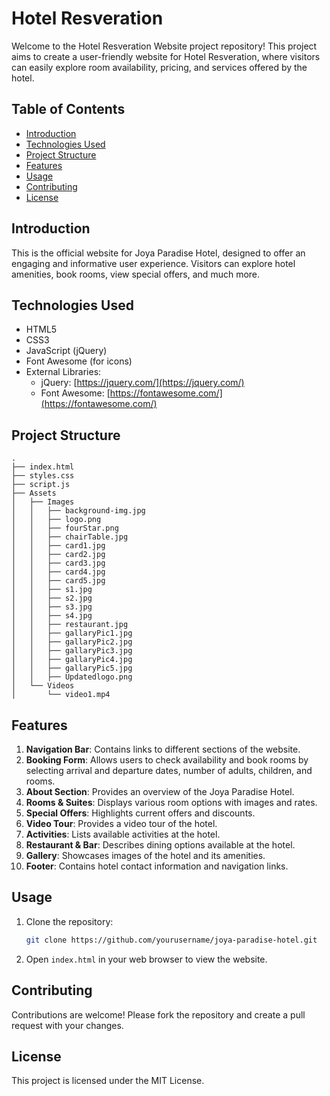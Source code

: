 # Hotel Resveration

Welcome to the Hotel Resveration Website project repository! This project aims to create a user-friendly website for Hotel Resveration, where visitors can easily explore room availability, pricing, and services offered by the hotel.

## Table of Contents

- [Introduction](#introduction)
- [Technologies Used](#technologies-used)
- [Project Structure](#project-structure)
- [Features](#features)
- [Usage](#usage)
- [Contributing](#contributing)
- [License](#license)

## Introduction

This is the official website for Joya Paradise Hotel, designed to offer an engaging and informative user experience. Visitors can explore hotel amenities, book rooms, view special offers, and much more.

## Technologies Used

- HTML5
- CSS3
- JavaScript (jQuery)
- Font Awesome (for icons)
- External Libraries:
  - jQuery: [https://jquery.com/](https://jquery.com/)
  - Font Awesome: [https://fontawesome.com/](https://fontawesome.com/)

## Project Structure

```
.
├── index.html
├── styles.css
├── script.js
├── Assets
│   ├── Images
│   │   ├── background-img.jpg
│   │   ├── logo.png
│   │   ├── fourStar.png
│   │   ├── chairTable.jpg
│   │   ├── card1.jpg
│   │   ├── card2.jpg
│   │   ├── card3.jpg
│   │   ├── card4.jpg
│   │   ├── card5.jpg
│   │   ├── s1.jpg
│   │   ├── s2.jpg
│   │   ├── s3.jpg
│   │   ├── s4.jpg
│   │   ├── restaurant.jpg
│   │   ├── gallaryPic1.jpg
│   │   ├── gallaryPic2.jpg
│   │   ├── gallaryPic3.jpg
│   │   ├── gallaryPic4.jpg
│   │   ├── gallaryPic5.jpg
│   │   ├── Updatedlogo.png
│   └── Videos
│       └── video1.mp4
```

## Features

1. **Navigation Bar**: Contains links to different sections of the website.
2. **Booking Form**: Allows users to check availability and book rooms by selecting arrival and departure dates, number of adults, children, and rooms.
3. **About Section**: Provides an overview of the Joya Paradise Hotel.
4. **Rooms & Suites**: Displays various room options with images and rates.
5. **Special Offers**: Highlights current offers and discounts.
6. **Video Tour**: Provides a video tour of the hotel.
7. **Activities**: Lists available activities at the hotel.
8. **Restaurant & Bar**: Describes dining options available at the hotel.
9. **Gallery**: Showcases images of the hotel and its amenities.
10. **Footer**: Contains hotel contact information and navigation links.

## Usage

1. Clone the repository:
   ```bash
   git clone https://github.com/yourusername/joya-paradise-hotel.git
   ```
2. Open `index.html` in your web browser to view the website.

## Contributing

Contributions are welcome! Please fork the repository and create a pull request with your changes.

## License

This project is licensed under the MIT License.
